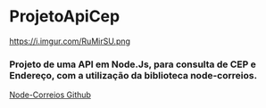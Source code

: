 # ProjetoApiCep

https://i.imgur.com/RuMirSU.png

### Projeto de uma API em Node.Js, para consulta de CEP e Endereço, com a utilização da biblioteca node-correios.

[Node-Correios Github](https://github.com/vitorleal/node-correios)

